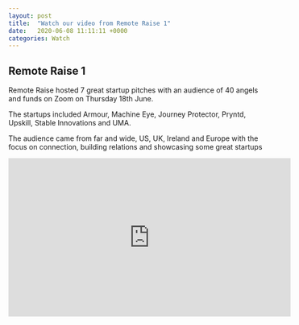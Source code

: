 ```yaml
---
layout: post
title:  "Watch our video from Remote Raise 1"
date:   2020-06-08 11:11:11 +0000
categories: Watch
---
```


<h2>Remote Raise 1</h2>

Remote Raise hosted 7 great startup pitches with an audience of 40 angels and funds on Zoom on Thursday 18th June.

The startups included Armour, Machine Eye, Journey Protector, Pryntd, Upskill, Stable Innovations and UMA.

The audience came from far and wide, US, UK, Ireland and Europe with the focus on connection, building relations and showcasing some great startups



<iframe width="560" height="315" src="https://www.youtube.com/embed/IRHx4ZsacVU" frameborder="0" allow="accelerometer; autoplay; clipboard-write; encrypted-media; gyroscope; picture-in-picture" allowfullscreen></iframe>


